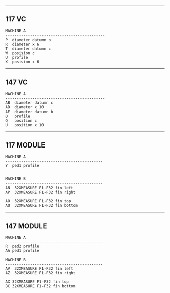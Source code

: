 

-------------------------------------------
117 VC
-------------------------------------------

	MACHINE A
	--------------------------------------------
	P  diameter datumn b
	R  diameter x 6
	T  diameter datumn c
	W  posision c
	U  profile
	X  posision x 6

-------------------------------------------
147 VC
-------------------------------------------

	MACHINE A
	--------------------------------------------
	AB  diameter datumn c
	AD  diameter x 10
	AE  diameter datumn b
	O   profile
	Q   position c
	U   position x 10


-------------------------------------------
117 MODULE
-------------------------------------------

	MACHINE A
	-------------------------------------------
	Y  ped1 profile


	MACHINE B
	-------------------------------------------
	AN  32XMEASURE F1-F32 fin left
	AP  32XMEASURE F1-F32 fin right

	AO  32XMEASURE F1-F32 fin top
	AQ  32XMEASURE F1-F32 fin bottom


-------------------------------------------
147 MODULE
-------------------------------------------

	MACHINE A
	-------------------------------------------
	R  ped2 profile
	AA ped1 profile

	MACHINE B
	-------------------------------------------
	AV  32XMEASURE F1-F32 fin left
	AZ  32XMEASURE F1-F32 fin right

	AX 32XMEASURE F1-F32 fin top
	BC 32XMEASURE F1-F32 fin bottom



